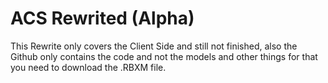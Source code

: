 <h1>  ACS Rewrited (Alpha) </h1>
<p> This Rewrite only covers the Client Side and still not finished, also the Github only contains the code and not the models and other things for that you need to download the .RBXM file. </p>
